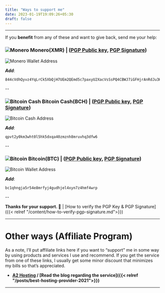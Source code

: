 ```yaml
---
title: "Ways to support me"
date: 2023-01-19T19:09:26+05:30
draft: false
---
```


---

If you __benefit__ from any of these and want to give back, send me your help:

### ![Monero](/images/donate/xmr.png) Monero(XMR) | ([PGP Public key](/gpg/sidmulajkar.asc), [PGP Signature](/gpg/moneroadd.asc))

![Monero Wallet Address](/images/donate/websitexmr.png)

***Add***:
```
844cVdhQyvz4YqLrCk5XbQjH7UEm2QEmd5c7paxyU2XacVsSsPQ4CBWJ7iGFHjrAnRdJu3HRy9HtTeYC4kYHs1BvMysKVhQ
```

--

### ![Bitcoin Cash](/images/donate/bch.png) Bitcoin Cash(BCH) | ([PGP Public key](/gpg/sidmulajkar.asc), [PGP Signature](/gpg/btc.asc))

![Bitcoin Cash Address](/images/donate/websitebch.png)

***Add***:
```
qpvt2y0km3wht0l5hk5dxqa40zmznh8mruvhq3dfw6
```

--

### ![Bitcoin](/images/donate/bit.png) Bitcoin(BTC) | ([PGP Public key](/gpg/sidmulajkar.asc), [PGP Signature](/gpg/bitcoin.asc))

![Bitcoin Wallet Address](/images/donate/websitebtc.png)


***Add***:
```
bc1qhngja5r54e8mrfyj4gudhjel4xyn7z4hmf4wrp
```

--

__Thanks for your support. 🙌__ | [How to verify the PGP Key & PGP Signature]({{< relref "/content/how-to-verify-pgp-signature.md">}})


---

# Other ways (Affiliate Program)

As a note, I’ll put affiliate links here if you want to “support” me in some way by using products and services I use and recommend. If you get the service from one of these links, I usually get some minor discount that minimizes my bills so that’s appreciated.

- **[A2 Hosting](http://www.a2hosting.com/?aid=fceb43ba) / [Read the blog regarding the service]({{< relref "/posts/best-hosting-provider-2021">}})**

---